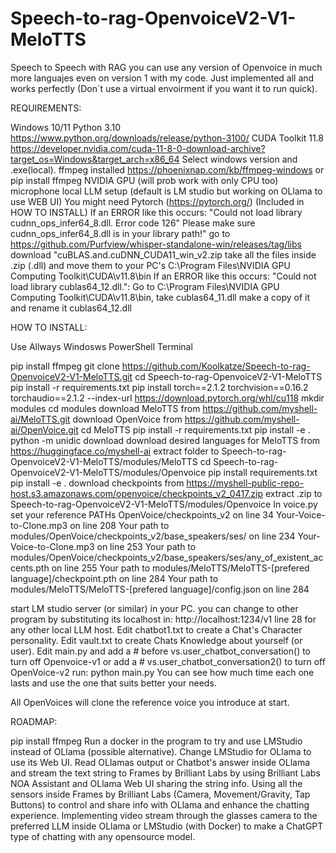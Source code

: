 # Speech-to-rag-OpenvoiceV2-V1-MeloTTS
Speech to Speech with RAG you can use any version of Openvoice in much more languajes even on version 1 with my code. Just implemented all and works perfectly (Don´t use a virtual envoirment if you want it to run quick).

REQUIREMENTS:

Windows 10/11
Python 3.10 https://www.python.org/downloads/release/python-3100/
CUDA Toolkit 11.8 https://developer.nvidia.com/cuda-11-8-0-download-archive?target_os=Windows&target_arch=x86_64 Select windows version and .exe(local).
ffmpeg installed https://phoenixnap.com/kb/ffmpeg-windows or pip install ffmpeg
NVIDIA GPU (will prob work with only CPU too)
microphone
local LLM setup (default is LM studio but working on OLlama to use WEB UI)
You might need Pytorch (https://pytorch.org/) (Included in HOW TO INSTALL)
If an ERROR like this occurs: "Could not load library cudnn_ops_infer64_8.dll. Error code 126" Please make sure cudnn_ops_infer64_8.dll is in your library path!" go to https://github.com/Purfview/whisper-standalone-win/releases/tag/libs download "cuBLAS.and.cuDNN_CUDA11_win_v2.zip take all the files inside .zip (.dll) and move them to your PC's C:\Program Files\NVIDIA GPU Computing Toolkit\CUDA\v11.8\bin
If an ERROR like this occurs: "Could not load library cublas64_12.dll.": Go to C:\Program Files\NVIDIA GPU Computing Toolkit\CUDA\v11.8\bin, take cublas64_11.dll make a copy of it and rename it cublas64_12.dll

HOW TO INSTALL:

Use Allways Windosws PowerShell Terminal

pip install ffmpeg
git clone https://github.com/Koolkatze/Speech-to-rag-OpenvoiceV2-V1-MeloTTS.git
cd Speech-to-rag-OpenvoiceV2-V1-MeloTTS
pip install -r requirements.txt
pip install torch==2.1.2 torchvision==0.16.2 torchaudio==2.1.2 --index-url https://download.pytorch.org/whl/cu118
mkdir modules
cd modules
download MeloTTS from https://github.com/myshell-ai/MeloTTS.git
download OpenVoice from https://github.com/myshell-ai/OpenVoice.git
cd MeloTTS
pip install -r requirements.txt
pip install -e .
python -m unidic download
download desired languages for MeloTTS from https://huggingface.co/myshell-ai
extract folder to Speech-to-rag-OpenvoiceV2-V1-MeloTTS/modules/MeloTTS
cd Speech-to-rag-OpenvoiceV2-V1-MeloTTS/modules/Openvoice
pip install requirements.txt
pip install -e .
download checkpoints from https://myshell-public-repo-host.s3.amazonaws.com/openvoice/checkpoints_v2_0417.zip
extract .zip to Speech-to-rag-OpenvoiceV2-V1-MeloTTS/modules/Openvoice
In voice.py set your reference PATHs 
OpenVoice/checkpoints_v2 on line 34
Your-Voice-to-Clone.mp3 on line 208
Your path to modules/OpenVoice/checkpoints_v2/base_speakers/ses/ on line 234
Your-Voice-to-Clone.mp3 on line 253
Your path to modules/OpenVoice/checkpoints_v2/base_speakers/ses/any_of_existent_accents.pth on line 255
Your path to modules/MeloTTS/MeloTTS-[prefered language]/checkpoint.pth on line 284
Your path to modules/MeloTTS/MeloTTS-[prefered language]/config.json on line 284
 
start LM studio server (or similar) in your PC. you can change to other program by substituting its localhost in: http://localhost:1234/v1 line 28 for any other local LLM host.
Edit chatbot1.txt to create a Chat's Character personality.
Edit vault.txt to create Chats Knowledge about yourself (or user).
Edit main.py and add a # before vs.user_chatbot_conversation() to turn off Openvoice-v1 or add a # vs.user_chatbot_conversation2() to turn off OpenVoice-v2
run: python main.py
You can see how much time each one lasts and use the one that suits better your needs.

All OpenVoices will clone the reference voice you introduce at start.

ROADMAP:

pip install ffmpeg
Run a docker in the program to try and use LMStudio instead of OLlama (possible alternative).
Change LMStudio for OLlama to use its Web UI.
Read OLlamas output or Chatbot's answer inside OLlama and stream the text string to Frames by Brilliant Labs by using Brilliant Labs NOA Assistant and OLlama Web UI sharing the string info.
Using all the sensors inside Frames by Brilliant Labs (Camera, Movement/Gravity, Tap Buttons) to control and share info with OLlama and enhance the chatting experience.
Implementing video stream through the glasses camera to the preferred LLM inside OLlama or LMStudio (with Docker) to make a ChatGPT type of chatting with any opensource model.
